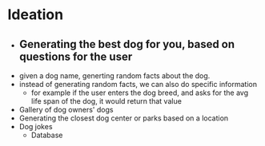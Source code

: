 # Ideation

- Generating the best dog for you, based on questions for the user
   - 
- given a dog name, generting random facts about the dog. 
- instead of generating random facts, we can also do specific information
    - for example if the user enters the dog breed, and asks for the avg life span of the dog, it would return that value
- Gallery of dog owners' dogs
- Generating the closest dog center or parks based on a location
- Dog jokes
  - Database
